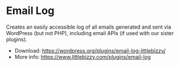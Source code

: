 # Email Log

Creates an easily accessible log of all emails generated and sent via WordPress (but not PHP), including email APIs (if used with our sister plugins).

* Download: https://wordpress.org/plugins/email-log-littlebizzy/
* More info: https://www.littlebizzy.com/plugins/email-log
